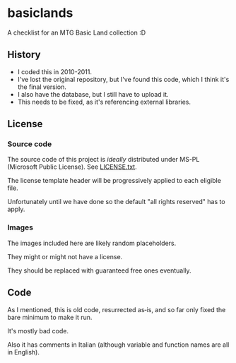 # basiclands
A checklist for an MTG Basic Land collection :D

## History
- I coded this in 2010-2011.
- I've lost the original repository, but I've found this code, which I think it's the final version.
- I also have the database, but I still have to upload it.
- This needs to be fixed, as it's referencing external libraries.

## License
### Source code
The source code of this project is _ideally_ distributed under MS-PL (Microsoft Public License). See [LICENSE.txt](LICENSE.txt).

The license template header will be progressively applied to each eligible file.

Unfortunately until we have done so the default "all rights reserved" has to apply.

### Images
The images included here are likely random placeholders.

They might or might not have a license.

They should be replaced with guaranteed free ones eventually.

## Code
As I mentioned, this is old code, resurrected as‑is, and so far only fixed the bare minimum to make it run.

It's mostly bad code.

Also it has comments in Italian (although variable and function names are all in English).
